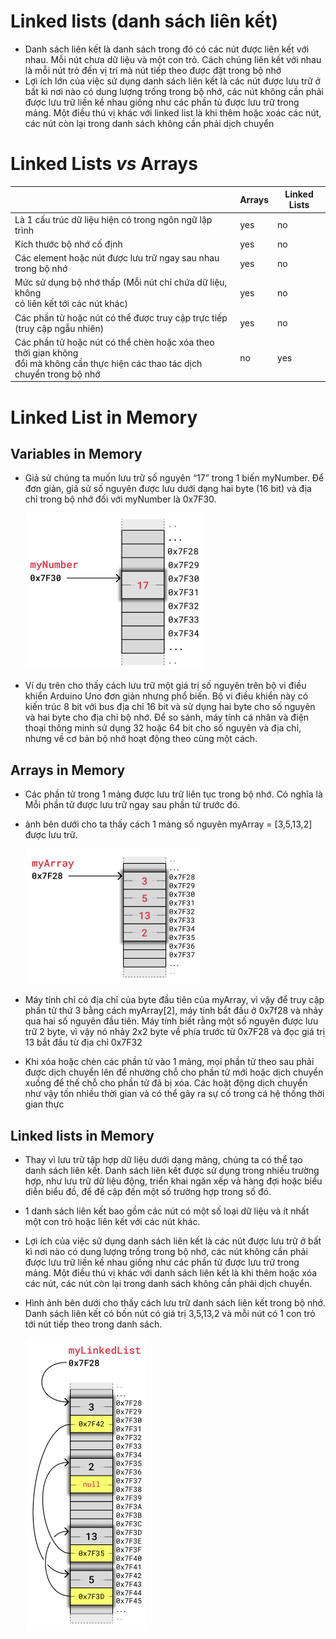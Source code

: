 # **Linked lists** (danh sách liên kết)

- Danh sách liên kết là danh sách trong đó có các nút được liên kết với nhau. Mỗi nút chưa dữ liệu và một con trỏ. Cách chúng liên kết với nhau là mỗi nút trỏ đến vị trí mà nút tiếp theo được đặt trong bộ nhớ
- Lợi ích lớn của việc sử dụng danh sách liên kết là các nút được lưu trữ ở bất kì nơi nào có dung lượng trống trong bộ nhớ, các nút không cần phải được lưu trữ liền kề nhau giống như các phần tủ được lưu trữ trong mảng. Một điều thú vị khác với linked list là khi thêm hoặc xoác các nút, các nút còn lại trong danh sách không cần phải dịch chuyển

# **Linked Lists** _vs_ **Arrays**

|                                                                                                                                       | Arrays | Linked Lists |
| ------------------------------------------------------------------------------------------------------------------------------------- | ------ | ------------ |
| Là 1 cấu trúc dữ liệu hiện có trong ngôn ngữ lập trình                                                                                | yes    | no           |
| Kích thước bộ nhớ cố định                                                                                                             | yes    | no           |
| Các element hoặc nút được lưu trữ ngay sau nhau trong bộ nhớ                                                                          | yes    | no           |
| Mức sử dụng bộ nhớ thấp (Mỗi nút chỉ chứa dữ liệu, không <br/> có liên kết tới các nút khác)                                          | yes    | no           |
| Các phần tử hoặc nút có thể được truy cập trực tiếp (truy cập ngẫu nhiên)                                                             | yes    | no           |
| Các phần tử hoặc nút có thể chèn hoặc xóa theo thời gian không <br/> đổi mà không cần thực hiện các thao tác dịch chuyển trong bộ nhớ | no     | yes          |

# **Linked List in Memory**

## **Variables in Memory**

- Giả sử chúng ta muốn lưu trữ số nguyên “17” trong 1 biến myNumber. Để đơn giản, giả sử số nguyên được lưu dưới dạng hai byte (16 bit) và địa chỉ trong bộ nhớ đối với myNumber là 0x7F30.

  ![img_linkedlists_memory](/Images//img_linkedlists_memory.png)

- Ví dụ trên cho thấy cách lưu trữ một giá trị số nguyên trên bộ vi điều khiển Arduino Uno đơn giản nhưng phổ biến. Bộ vi điều khiển này có kiến trúc 8 bit với bus địa chỉ 16 bit và sử dụng hai byte cho số nguyên và hai byte cho địa chỉ bộ nhớ. Để so sánh, máy tính cá nhân và điện thoại thông minh sử dụng 32 hoặc 64 bit cho số nguyên và địa chỉ, nhưng về cơ bản bộ nhớ hoạt động theo cùng một cách.

## **Arrays in Memory**

- Các phần tử trong 1 mảng được lưu trữ liên tục trong bộ nhớ. Có nghĩa là Mỗi phần tử được lưu trữ ngay sau phần tử trước đó.

- ảnh bên dưới cho ta thấy cách 1 mảng số nguyên myArray = [3,5,13,2] được lưu trữ.

  ![img_arrays_memory](/Images/img_linkedlists_arraymemory.png)

- Máy tính chỉ có địa chỉ của byte đầu tiên của myArray, vì vậy để truy cập phần tử thứ 3 bằng cách myArray[2], máy tính bắt đầu ở 0x7f28 và nhảy qua hai số nguyên đầu tiên. Máy tính biết rằng một số nguyên được lưu trữ 2 byte, vì vậy nó nhảy 2x2 byte về phía trước từ 0x7F28 và đọc giá trị 13 bắt đầu từ địa chỉ 0x7F32

- Khi xóa hoặc chèn các phần tử vào 1 mảng, mọi phần tử theo sau phải được dịch chuyển lên để nhường chỗ cho phần tử mới hoặc dịch chuyển xuống để thế chỗ cho phần tử đã bị xóa. Các hoặt động dịch chuyển như vậy tốn nhiều thời gian và có thể gây ra sự cố trong cá hệ thống thời gian thực

## **Linked lists in Memory**

- Thay vì lưu trữ tập hợp dữ liệu dưới dạng mảng, chúng ta có thể tạo danh sách liên kết. Danh sách liên kết được sử dụng trong nhiều trường hợp, như lưu trữ dữ liệu động, triển khai ngăn xếp và hàng đợi hoặc biểu diễn biểu đồ, để đề cập đến một số trường hợp trong số đó.

- 1 danh sách liên kết bao gồm các nút có một số loại dữ liệu và ít nhất một con trỏ hoặc liên kết với các nút khác.

- Lợi ích của việc sử dụng danh sách liên kết là các nút được lưu trữ ở bất kì nơi nào có dung lượng trống trong bộ nhớ, các nút không cần phải được lưu trữ liền kề nhau giống như các phần tử được lưu trữ trong mảng. Một điều thú vị khác với danh sách liên kết là khi thêm hoặc xóa các nút, các nút còn lại trong danh sách không cần phải dịch chuyển.

- Hình ảnh bên dưới cho thấy cách lưu trữ danh sách liên kết trong bộ nhớ. Danh sách liên kết có bốn nút có giá trị 3,5,13,2 và mỗi nút có 1 con trỏ tới nút tiếp theo trong danh sách.

    ![img_linked_list_memoryu](/Images/img_linkedlists_memory2.png)

